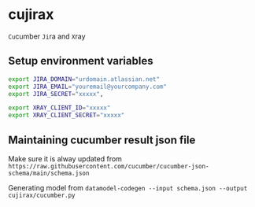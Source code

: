# cujirax
`Cu`cumber `Ji`ra and `X`ray

## Setup environment variables
```sh
export JIRA_DOMAIN="urdomain.atlassian.net"
export JIRA_EMAIL="youremail@yourcompany.com"
export JIRA_SECRET="xxxxx",

export XRAY_CLIENT_ID="xxxxx"
export XRAY_CLIENT_SECRET="xxxxx"
```

## Maintaining cucumber result json file
Make sure it is alway updated from 
`https://raw.githubusercontent.com/cucumber/cucumber-json-schema/main/schema.json`

Generating model from 
`datamodel-codegen --input schema.json --output cujirax/cucumber.py`

